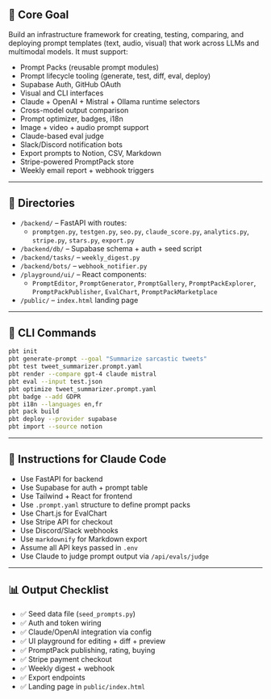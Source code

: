 ## 🎯 Core Goal

Build an infrastructure framework for creating, testing, comparing, and deploying prompt templates (text, audio, visual) that work across LLMs and multimodal models. It must support:

- Prompt Packs (reusable prompt modules)
- Prompt lifecycle tooling (generate, test, diff, eval, deploy)
- Supabase Auth, GitHub OAuth
- Visual and CLI interfaces
- Claude + OpenAI + Mistral + Ollama runtime selectors
- Cross-model output comparison
- Prompt optimizer, badges, i18n
- Image + video + audio prompt support
- Claude-based eval judge
- Slack/Discord notification bots
- Export prompts to Notion, CSV, Markdown
- Stripe-powered PromptPack store
- Weekly email report + webhook triggers

---

## 📂 Directories

- `/backend/` – FastAPI with routes:
  - `promptgen.py`, `testgen.py`, `seo.py`, `claude_score.py`, `analytics.py`, `stripe.py`, `stars.py`, `export.py`
- `/backend/db/` – Supabase schema + auth + seed script
- `/backend/tasks/` – `weekly_digest.py`
- `/backend/bots/` – `webhook_notifier.py`
- `/playground/ui/` – React components:
  - `PromptEditor`, `PromptGenerator`, `PromptGallery`, `PromptPackExplorer`, `PromptPackPublisher`, `EvalChart`, `PromptPackMarketplace`
- `/public/` – `index.html` landing page

---

## 🔧 CLI Commands

```bash
pbt init
pbt generate-prompt --goal "Summarize sarcastic tweets"
pbt test tweet_summarizer.prompt.yaml
pbt render --compare gpt-4 claude mistral
pbt eval --input test.json
pbt optimize tweet_summarizer.prompt.yaml
pbt badge --add GDPR
pbt i18n --languages en,fr
pbt pack build
pbt deploy --provider supabase
pbt import --source notion
```

---

## 🧠 Instructions for Claude Code

- Use FastAPI for backend
- Use Supabase for auth + prompt table
- Use Tailwind + React for frontend
- Use `.prompt.yaml` structure to define prompt packs
- Use Chart.js for EvalChart
- Use Stripe API for checkout
- Use Discord/Slack webhooks
- Use `markdownify` for Markdown export
- Assume all API keys passed in `.env`
- Use Claude to judge prompt output via `/api/evals/judge`

---

## 📊 Output Checklist

- ✅ Seed data file (`seed_prompts.py`)
- ✅ Auth and token wiring
- ✅ Claude/OpenAI integration via config
- ✅ UI playground for editing + diff + preview
- ✅ PromptPack publishing, rating, buying
- ✅ Stripe payment checkout
- ✅ Weekly digest + webhook
- ✅ Export endpoints
- ✅ Landing page in `public/index.html`
